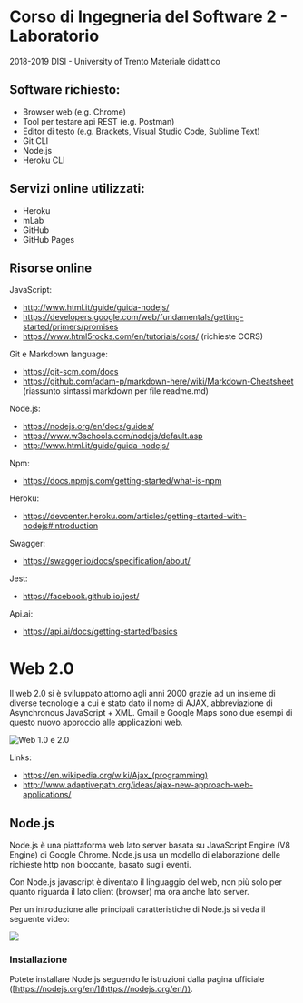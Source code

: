 # Corso di Ingegneria del Software 2 - Laboratorio
2018-2019
DISI - University of Trento
Materiale didattico

## Software richiesto:
- Browser web (e.g. Chrome)
- Tool per testare api REST (e.g. Postman)
- Editor di testo (e.g. Brackets, Visual Studio Code, Sublime Text)
- Git CLI
- Node.js
- Heroku CLI

## Servizi online utilizzati:
- Heroku
- mLab
- GitHub
- GitHub Pages

## Risorse online

JavaScript:
- http://www.html.it/guide/guida-nodejs/
- https://developers.google.com/web/fundamentals/getting-started/primers/promises
- https://www.html5rocks.com/en/tutorials/cors/ (richieste CORS)

Git e Markdown language:
- https://git-scm.com/docs
- https://github.com/adam-p/markdown-here/wiki/Markdown-Cheatsheet (riassunto sintassi markdown per file readme.md)

Node.js:
- https://nodejs.org/en/docs/guides/
- https://www.w3schools.com/nodejs/default.asp
- http://www.html.it/guide/guida-nodejs/

Npm:
- https://docs.npmjs.com/getting-started/what-is-npm

Heroku:
- https://devcenter.heroku.com/articles/getting-started-with-nodejs#introduction

Swagger:
- https://swagger.io/docs/specification/about/

Jest:
- https://facebook.github.io/jest/

Api.ai:
- https://api.ai/docs/getting-started/basics



# Web 2.0

Il web 2.0 si è sviluppato attorno agli anni 2000 grazie ad un insieme di diverse tecnologie a cui è stato dato il nome di AJAX, abbreviazione di Asynchronous JavaScript + XML. Gmail e Google Maps sono due esempi di questo nuovo approccio alle applicazioni web.

![Web 1.0 e 2.0](http://www.adaptivepath.org/uploads/archive/images/publications/essays/ajax-fig1_small.png?timestamp=1536825780398)

Links:
- https://en.wikipedia.org/wiki/Ajax_(programming)
- http://www.adaptivepath.org/ideas/ajax-new-approach-web-applications/

## Node.js

Node.js è una piattaforma web lato server basata su JavaScript Engine (V8 Engine) di Google Chrome. Node.js usa un modello di elaborazione delle richieste http non bloccante, basato sugli eventi.

Con Node.js javascript è diventato il linguaggio del web, non più solo per quanto riguarda il lato client (browser) ma ora anche lato server.

Per un introduzione alle principali caratteristiche di Node.js si veda il seguente video:

[![](http://img.youtube.com/vi/jOupHNvDIq8/0.jpg)](http://www.youtube.com/watch?v=jOupHNvDIq8 "")

### Installazione
Potete installare Node.js seguendo le istruzioni dalla pagina ufficiale ([https://nodejs.org/en/](https://nodejs.org/en/)).
